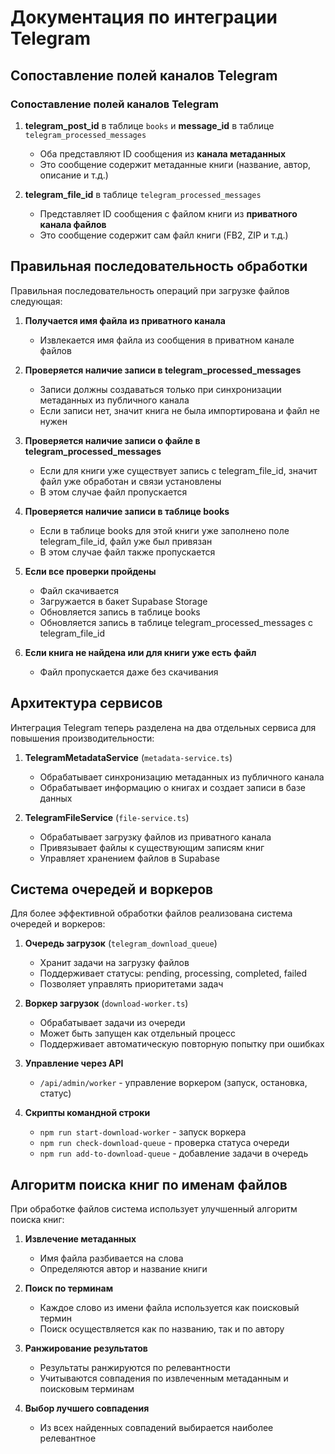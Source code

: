 # Документация по интеграции Telegram

## Сопоставление полей каналов Telegram

### Сопоставление полей каналов Telegram

1. **telegram_post_id** в таблице `books` и **message_id** в таблице `telegram_processed_messages`
   - Оба представляют ID сообщения из **канала метаданных**
   - Это сообщение содержит метаданные книги (название, автор, описание и т.д.)

2. **telegram_file_id** в таблице `telegram_processed_messages`
   - Представляет ID сообщения с файлом книги из **приватного канала файлов**
   - Это сообщение содержит сам файл книги (FB2, ZIP и т.д.)

## Правильная последовательность обработки

Правильная последовательность операций при загрузке файлов следующая:

1. **Получается имя файла из приватного канала**
   - Извлекается имя файла из сообщения в приватном канале файлов

2. **Проверяется наличие записи в telegram_processed_messages**
   - Записи должны создаваться только при синхронизации метаданных из публичного канала
   - Если записи нет, значит книга не была импортирована и файл не нужен

3. **Проверяется наличие записи о файле в telegram_processed_messages**
   - Если для книги уже существует запись с telegram_file_id, значит файл уже обработан и связи установлены
   - В этом случае файл пропускается

4. **Проверяется наличие записи в таблице books**
   - Если в таблице books для этой книги уже заполнено поле telegram_file_id, файл уже был привязан
   - В этом случае файл также пропускается

5. **Если все проверки пройдены**
   - Файл скачивается
   - Загружается в бакет Supabase Storage
   - Обновляется запись в таблице books
   - Обновляется запись в таблице telegram_processed_messages с telegram_file_id

6. **Если книга не найдена или для книги уже есть файл**
   - Файл пропускается даже без скачивания

## Архитектура сервисов

Интеграция Telegram теперь разделена на два отдельных сервиса для повышения производительности:

1. **TelegramMetadataService** (`metadata-service.ts`)
   - Обрабатывает синхронизацию метаданных из публичного канала
   - Обрабатывает информацию о книгах и создает записи в базе данных

2. **TelegramFileService** (`file-service.ts`)
   - Обрабатывает загрузку файлов из приватного канала
   - Привязывает файлы к существующим записям книг
   - Управляет хранением файлов в Supabase

## Система очередей и воркеров

Для более эффективной обработки файлов реализована система очередей и воркеров:

1. **Очередь загрузок** (`telegram_download_queue`)
   - Хранит задачи на загрузку файлов
   - Поддерживает статусы: pending, processing, completed, failed
   - Позволяет управлять приоритетами задач

2. **Воркер загрузок** (`download-worker.ts`)
   - Обрабатывает задачи из очереди
   - Может быть запущен как отдельный процесс
   - Поддерживает автоматическую повторную попытку при ошибках

3. **Управление через API**
   - `/api/admin/worker` - управление воркером (запуск, остановка, статус)

4. **Скрипты командной строки**
   - `npm run start-download-worker` - запуск воркера
   - `npm run check-download-queue` - проверка статуса очереди
   - `npm run add-to-download-queue` - добавление задачи в очередь

## Алгоритм поиска книг по именам файлов

При обработке файлов система использует улучшенный алгоритм поиска книг:

1. **Извлечение метаданных**
   - Имя файла разбивается на слова
   - Определяются автор и название книги

2. **Поиск по терминам**
   - Каждое слово из имени файла используется как поисковый термин
   - Поиск осуществляется как по названию, так и по автору

3. **Ранжирование результатов**
   - Результаты ранжируются по релевантности
   - Учитываются совпадения по извлеченным метаданным и поисковым терминам

4. **Выбор лучшего совпадения**
   - Из всех найденных совпадений выбирается наиболее релевантное